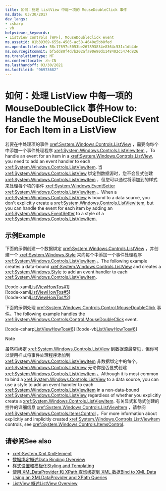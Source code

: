 ```yaml
---
title: 如何：处理 ListView 中每一项的 MouseDoubleClick 事件
ms.date: 03/30/2017
dev_langs:
- csharp
- vb
helpviewer_keywords:
- ListView controls [WPF], MouseDoubleClick event
ms.assetid: 81b39369-655a-4585-ac58-4640e5bb8fed
ms.openlocfilehash: 58c17697c5053be267893834e8364c531c1db4de
ms.sourcegitcommit: bf5dd80f4d7b202afa90e90d1148402c5474d826
ms.translationtype: MT
ms.contentlocale: zh-CN
ms.lasthandoff: 03/30/2021
ms.locfileid: "96973682"
---
```

# <a name="how-to-handle-the-mousedoubleclick-event-for-each-item-in-a-listview"></a><span data-ttu-id="d4622-102">如何：处理 ListView 中每一项的 MouseDoubleClick 事件</span><span class="sxs-lookup"><span data-stu-id="d4622-102">How to: Handle the MouseDoubleClick Event for Each Item in a ListView</span></span>
<span data-ttu-id="d4622-103">若要在中处理项的事件 <xref:System.Windows.Controls.ListView> ，需要向每个中添加一个事件处理程序 <xref:System.Windows.Controls.ListViewItem> 。</span><span class="sxs-lookup"><span data-stu-id="d4622-103">To handle an event for an item in a <xref:System.Windows.Controls.ListView>, you need to add an event handler to each <xref:System.Windows.Controls.ListViewItem>.</span></span> <span data-ttu-id="d4622-104">当 <xref:System.Windows.Controls.ListView> 绑定到数据源时，您不会显式创建 <xref:System.Windows.Controls.ListViewItem> ，但您可以通过将添加到的样式来处理每个项的事件 <xref:System.Windows.EventSetter> <xref:System.Windows.Controls.ListViewItem> 。</span><span class="sxs-lookup"><span data-stu-id="d4622-104">When a <xref:System.Windows.Controls.ListView> is bound to a data source, you don't explicitly create a <xref:System.Windows.Controls.ListViewItem>, but you can handle the event for each item by adding an <xref:System.Windows.EventSetter> to a style of a <xref:System.Windows.Controls.ListViewItem>.</span></span>  
  
## <a name="example"></a><span data-ttu-id="d4622-105">示例</span><span class="sxs-lookup"><span data-stu-id="d4622-105">Example</span></span>  
 <span data-ttu-id="d4622-106">下面的示例创建一个数据绑定 <xref:System.Windows.Controls.ListView> ，并创建一个 <xref:System.Windows.Style> 来向每个中添加一个事件处理程序 <xref:System.Windows.Controls.ListViewItem> 。</span><span class="sxs-lookup"><span data-stu-id="d4622-106">The following example creates a data-bound <xref:System.Windows.Controls.ListView> and creates a <xref:System.Windows.Style> to add an event handler to each <xref:System.Windows.Controls.ListViewItem>.</span></span>  
  
 [!code-xaml[ListViewHowTos#1](~/samples/snippets/csharp/VS_Snippets_Wpf/ListViewHowTos/CSharp/Window1.xaml#1)]  
[!code-xaml[ListViewHowTos#5](~/samples/snippets/csharp/VS_Snippets_Wpf/ListViewHowTos/CSharp/Window1.xaml#5)]  
[!code-xaml[ListViewHowTos#2](~/samples/snippets/csharp/VS_Snippets_Wpf/ListViewHowTos/CSharp/Window1.xaml#2)]  
  
 <span data-ttu-id="d4622-107">下面的示例处理 <xref:System.Windows.Controls.Control.MouseDoubleClick> 事件。</span><span class="sxs-lookup"><span data-stu-id="d4622-107">The following example handles the <xref:System.Windows.Controls.Control.MouseDoubleClick> event.</span></span>  
  
 [!code-csharp[ListViewHowTos#6](~/samples/snippets/csharp/VS_Snippets_Wpf/ListViewHowTos/CSharp/Window1.xaml.cs#6)]
 [!code-vb[ListViewHowTos#6](~/samples/snippets/visualbasic/VS_Snippets_Wpf/ListViewHowTos/VisualBasic/Window1.xaml.vb#6)]  
  
> [!NOTE]
> <span data-ttu-id="d4622-108">虽然将绑定 <xref:System.Windows.Controls.ListView> 到数据源最常见，但你可以使用样式将事件处理程序添加到 <xref:System.Windows.Controls.ListViewItem> 非数据绑定中的每个， <xref:System.Windows.Controls.ListView> 无论你是否显式创建 <xref:System.Windows.Controls.ListViewItem> 。</span><span class="sxs-lookup"><span data-stu-id="d4622-108">Although it is most common to bind a <xref:System.Windows.Controls.ListView> to a data source, you can use a style to add an event handler to each <xref:System.Windows.Controls.ListViewItem> in a non-data-bound <xref:System.Windows.Controls.ListView> regardless of whether you explicitly create a <xref:System.Windows.Controls.ListViewItem>.</span></span>  <span data-ttu-id="d4622-109">有关显式和隐式创建的控件的详细信息 <xref:System.Windows.Controls.ListViewItem> ，请参阅 <xref:System.Windows.Controls.ItemsControl> 。</span><span class="sxs-lookup"><span data-stu-id="d4622-109">For more information about explicitly and implicitly created <xref:System.Windows.Controls.ListViewItem> controls, see <xref:System.Windows.Controls.ItemsControl>.</span></span>  
  
## <a name="see-also"></a><span data-ttu-id="d4622-110">请参阅</span><span class="sxs-lookup"><span data-stu-id="d4622-110">See also</span></span>

- <xref:System.Xml.XmlElement>
- [<span data-ttu-id="d4622-111">数据绑定概述</span><span class="sxs-lookup"><span data-stu-id="d4622-111">Data Binding Overview</span></span>](/dotnet/desktop-wpf/data/data-binding-overview)
- [<span data-ttu-id="d4622-112">样式设置和模板化</span><span class="sxs-lookup"><span data-stu-id="d4622-112">Styling and Templating</span></span>](/dotnet/desktop-wpf/fundamentals/styles-templates-overview)
- [<span data-ttu-id="d4622-113">使用 XMLDataProvider 和 XPath 查询绑定到 XML 数据</span><span class="sxs-lookup"><span data-stu-id="d4622-113">Bind to XML Data Using an XMLDataProvider and XPath Queries</span></span>](../data/how-to-bind-to-xml-data-using-an-xmldataprovider-and-xpath-queries.md)
- [<span data-ttu-id="d4622-114">ListView 概述</span><span class="sxs-lookup"><span data-stu-id="d4622-114">ListView Overview</span></span>](listview-overview.md)
